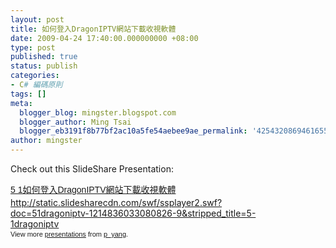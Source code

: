 ```yaml
---
layout: post
title: 如何登入DragonIPTV網站下載收視軟體
date: 2009-04-24 17:40:00.000000000 +08:00
type: post
published: true
status: publish
categories:
- C# 編碼原則
tags: []
meta:
  blogger_blog: mingster.blogspot.com
  blogger_author: Ming Tsai
  blogger_eb3191f8b77bf2ac10a5fe54aebee9ae_permalink: '4254320869461655392'
author: mingster
---
```

<p>Check out this SlideShare Presentation:
<div style="width:425px;text-align:left;" id="__ss_492804"><a style="font:14px Helvetica, Arial, Sans-serif;display:block;margin:12px 0 3px;text-decoration:underline;" href="http://www.slideshare.net/p_yang/5-1dragoniptv?type=presentation" title="5 1如何登入DragonIPTV網站下載收視軟體">5 1如何登入DragonIPTV網站下載收視軟體</a><a href="http://static.slidesharecdn.com/swf/ssplayer2.swf?doc=51dragoniptv-1214836033080826-9&#038;stripped_title=5-1dragoniptv">http://static.slidesharecdn.com/swf/ssplayer2.swf?doc=51dragoniptv-1214836033080826-9&#038;stripped_title=5-1dragoniptv</a>
<div style="font-size:11px;font-family:tahoma, arial;height:26px;padding-top:2px;">View more <a style="text-decoration:underline;" href="http://www.slideshare.net/">presentations</a> from <a style="text-decoration:underline;" href="http://www.slideshare.net/p_yang">p_yang</a>.</div>
</div>
